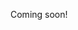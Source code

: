 Coming soon!

<!--

https://www.simplethread.com/why-does-it-take-so-long-to-build-software/
https://news.ycombinator.com/item?id=25939122

-->
